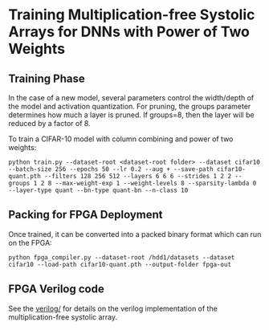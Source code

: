 # Training Multiplication-free Systolic Arrays for DNNs with Power of Two Weights

## Training Phase
In the case of a new model, several parameters control the width/depth of the model and activation quantization. For pruning, the groups parameter determines how much a layer is pruned. If groups=8, then the layer will be reduced by a factor of 8.

To train a CIFAR-10 model with column combining and power of two weights:
```
python train.py --dataset-root <dataset-root folder> --dataset cifar10 --batch-size 256 --epochs 50 --lr 0.2 --aug + --save-path cifar10-quant.pth --filters 128 256 512 --layers 6 6 6 --strides 1 2 2 --groups 1 2 8 --max-weight-exp 1 --weight-levels 8 --sparsity-lambda 0 --layer-type quant --bn-type quant-bn --n-class 10
```

## Packing for FPGA Deployment
Once trained, it can be converted into a packed binary format which can run on the FPGA:
```
python fpga_compiler.py --dataset-root /hdd1/datasets --dataset cifar10 --load-path cifar10-quant.pth --output-folder fpga-out
```

## FPGA Verilog code
See the [verilog/](https://github.com/BradMcDanel/multiplication-free-dnn/tree/master/verilog) for details on the verilog implementation of the multiplication-free systolic array.
